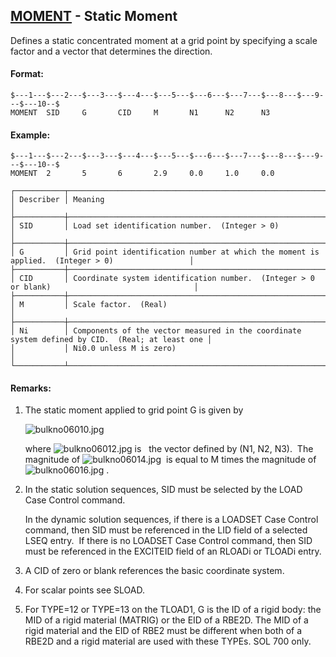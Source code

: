 ## [MOMENT](https://help.hexagonmi.com/bundle/MSC_Nastran_2022.4/page/Nastran_Combined_Book/qrg/bulkno/TOC.MOMENT.xhtml) - Static Moment

Defines a static concentrated moment at a grid point by specifying a scale factor and a vector that determines the direction.

#### Format:

```nastran
$---1---$---2---$---3---$---4---$---5---$---6---$---7---$---8---$---9---$---10--$
MOMENT  SID     G       CID     M       N1      N2      N3                      
```

#### Example:

```nastran
$---1---$---2---$---3---$---4---$---5---$---6---$---7---$---8---$---9---$---10--$
MOMENT  2       5       6       2.9     0.0     1.0     0.0                     
```

```text
┌───────────┬─────────────────────────────────────────────────────────────────────────────────────────────────┐
│ Describer │ Meaning                                                                                         │
├───────────┼─────────────────────────────────────────────────────────────────────────────────────────────────┤
│ SID       │ Load set identification number.  (Integer > 0)                                                  │
├───────────┼─────────────────────────────────────────────────────────────────────────────────────────────────┤
│ G         │ Grid point identification number at which the moment is applied.  (Integer > 0)                 │
├───────────┼─────────────────────────────────────────────────────────────────────────────────────────────────┤
│ CID       │ Coordinate system identification number.  (Integer > 0 or blank)                                │
├───────────┼─────────────────────────────────────────────────────────────────────────────────────────────────┤
│ M         │ Scale factor.  (Real)                                                                           │
├───────────┼─────────────────────────────────────────────────────────────────────────────────────────────────┤
│ Ni        │ Components of the vector measured in the coordinate system defined by CID.  (Real; at least one │
│           │ Ni0.0 unless M is zero)                                                                         │
└───────────┴─────────────────────────────────────────────────────────────────────────────────────────────────┘
```

#### Remarks:

1. The static moment applied to grid point G is given by

     ![bulkno06010.jpg](https://help-be.hexagonmi.com/bundle/MSC_Nastran_2022.4/page/Nastran_Combined_Book/qrg/bulkno/../../../assets/bulkno06010.jpg?_LANG=enus)  

     where  ![bulkno06012.jpg](https://help-be.hexagonmi.com/bundle/MSC_Nastran_2022.4/page/Nastran_Combined_Book/qrg/bulkno/../../../assets/bulkno06012.jpg?_LANG=enus)  is   the vector defined by (N1, N2, N3).  The magnitude of  ![bulkno06014.jpg](https://help-be.hexagonmi.com/bundle/MSC_Nastran_2022.4/page/Nastran_Combined_Book/qrg/bulkno/../../../assets/bulkno06014.jpg?_LANG=enus)  is equal to M times the magnitude of  ![bulkno06016.jpg](https://help-be.hexagonmi.com/bundle/MSC_Nastran_2022.4/page/Nastran_Combined_Book/qrg/bulkno/../../../assets/bulkno06016.jpg?_LANG=enus) .

2. In the static solution sequences, SID must be selected by the LOAD Case Control command.

     In the dynamic solution sequences, if there is a LOADSET Case Control command, then SID must be referenced in the LID field of a selected LSEQ entry.  If there is no LOADSET Case Control command, then SID must be referenced in the EXCITEID field of an RLOADi or TLOADi entry.

3. A CID of zero or blank references the basic coordinate system.
4. For scalar points see SLOAD.
5. For TYPE=12 or TYPE=13 on the TLOAD1, G is the ID of a rigid body: the MID of a rigid material (MATRIG) or the EID of a RBE2D. The MID of a rigid material and the EID of RBE2 must be different when both of a RBE2D and a rigid material are used with these TYPEs. SOL 700 only.
